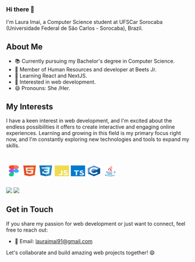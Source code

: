 ### Hi there 👋

<!--
**LauraImai/LauraImai** is a ✨ _special_ ✨ repository because its `README.md` (this file) appears on your GitHub profile.

Here are some ideas to get you started:

- 🔭 I’m currently working on ...
- 🌱 I’m currently learning ...
- 👯 I’m looking to collaborate on ...
- 🤔 I’m looking for help with ...
- 💬 Ask me about ...
- 📫 How to reach me: ...
- 😄 Pronouns: ...
- ⚡ Fun fact: ...
-->
I'm Laura Imai, a Computer Science student at UFSCar Sorocaba (Universidade Federal de São Carlos - Sorocaba), Brazil.

## About Me

- 📚 Currently pursuing my Bachelor's degree in Computer Science.
- 🔭 Member of Human Resources and developer at Beets Jr.
- 🌱 Learning React and NextJS.
- 🤩 Interested in web development.
- 😄 Pronouns: She /Her. 

## My Interests

I have a keen interest in web development, and I'm excited about the endless possibilities it offers to create interactive and engaging online experiences. Learning and growing in this field is my primary focus right now, and I'm constantly exploring new technologies and tools to expand my skills.

##
<div style="display: inline_block"><br>
  <img align="center" alt="Laura-Figma" height="30" width="40" src="https://raw.githubusercontent.com/devicons/devicon/master/icons/figma/figma-original.svg">
  <img align="center" alt="Laura-HTML" height="30" width="40" src="https://raw.githubusercontent.com/devicons/devicon/master/icons/html5/html5-original.svg">
  <img align="center" alt="Laura-CSS" height="30" width="40" src="https://raw.githubusercontent.com/devicons/devicon/master/icons/css3/css3-original.svg">
  <img align="center" alt="Laura-Js" height="30" width="40" src="https://raw.githubusercontent.com/devicons/devicon/master/icons/javascript/javascript-plain.svg">
  <img align="center" alt="Laura-Ts" height="30" width="40" src="https://raw.githubusercontent.com/devicons/devicon/master/icons/typescript/typescript-plain.svg">
  <img align="center" alt="Laura-C" height="30" width="40" src="https://raw.githubusercontent.com/devicons/devicon/master/icons/c/c-original.svg">
  <img align="center" alt="Laura-Java" height="30" width="40" src="https://raw.githubusercontent.com/devicons/devicon/master/icons/java/java-original.svg">
</div>

##
<div>
  <img height="180em" src="https://github-readme-stats.vercel.app/api?username=LauraImai&show_icons=true&theme=dracula&border_radius=20">
  <img height="180em" src="https://github-readme-stats.vercel.app/api/top-langs/?username=LauraImai&layout=compact&theme=dracula&border_radius=20">
</div>

## Get in Touch

If you share my passion for web development or just want to connect, feel free to reach out:

- 📧 Email: lauraimai91@gmail.com

Let's collaborate and build amazing web projects together! 😄
